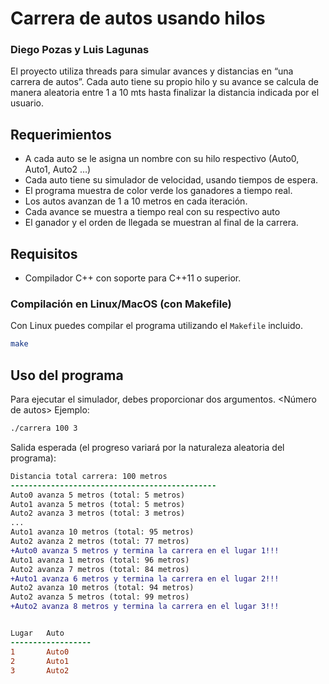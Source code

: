 # Carrera de autos usando hilos
### Diego Pozas y Luis Lagunas

El proyecto utiliza threads para simular avances y distancias en “una carrera de autos”. Cada auto tiene su propio hilo y su avance se calcula de manera aleatoria entre 1 a 10 mts hasta finalizar la distancia indicada por el usuario.

## Requerimientos

- A cada auto se le asigna un nombre con su hilo respectivo (Auto0, Auto1, Auto2 …)
- Cada auto tiene su simulador de velocidad, usando tiempos de espera.
- El programa muestra de color verde los ganadores a tiempo real.
- Los autos avanzan de 1 a 10 metros en cada iteración.
- Cada avance se muestra a tiempo real con su respectivo auto
- El ganador y el orden de llegada se muestran al final de la carrera.

## Requisitos

- Compilador C++ con soporte para C++11 o superior.
  
### Compilación en Linux/MacOS (con Makefile)
Con Linux puedes compilar el programa utilizando el `Makefile` incluido. 
```bash
make
```

## Uso del programa
Para ejecutar el simulador, debes proporcionar dos argumentos.
<Distancia en metros> <Número de autos>
Ejemplo:
```bash
./carrera 100 3
```
Salida esperada (el progreso variará por la naturaleza aleatoria del programa):
```diff
Distancia total carrera: 100 metros
----------------------------------------------
Auto0 avanza 5 metros (total: 5 metros)
Auto1 avanza 5 metros (total: 5 metros)
Auto2 avanza 3 metros (total: 3 metros)
...
Auto1 avanza 10 metros (total: 95 metros)
Auto2 avanza 2 metros (total: 77 metros)
+Auto0 avanza 5 metros y termina la carrera en el lugar 1!!!
Auto1 avanza 1 metros (total: 96 metros)
Auto2 avanza 7 metros (total: 84 metros)
+Auto1 avanza 6 metros y termina la carrera en el lugar 2!!!
Auto2 avanza 10 metros (total: 94 metros)
Auto2 avanza 5 metros (total: 99 metros)
+Auto2 avanza 8 metros y termina la carrera en el lugar 3!!!


Lugar   Auto
------------------
1       Auto0
2       Auto1
3       Auto2

```


